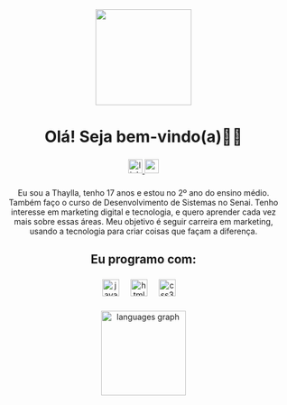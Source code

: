 <div align="center">
  <img height="170" src="https://media0.giphy.com/media/v1.Y2lkPTc5MGI3NjExb25xcTFiMjA1ZGNvenliYzlqc2dueW92a2hpMmJmemRwc3p5ZWU0diZlcD12MV9pbnRlcm5hbF9naWZfYnlfaWQmY3Q9cw/l0HlGeTBdTqMll15u/giphy.gif"  />
</div>

###

<h1 align="center">Olá! Seja bem-vindo(a)👋🤍</h1>

###

<div align="center">
  <a href="https://www.linkedin.com/in/thaylla-nordt-das-neves-193110345/" target="_blank">
    <img src="https://img.shields.io/static/v1?message=LinkedIn&logo=linkedin&label=&color=0077B5&logoColor=white&labelColor=&style=for-the-badge" height="25" alt="linkedin logo" />
  </a>
  <a href="mailto:thaynnneves.com" target="_blank">
    <img src="https://img.shields.io/static/v1?message=Gmail&logo=gmail&label=&color=EA4335&logoColor=white&labelColor=&style=for-the-badge" height="25" alt="gmail logo" />
  </a>
</div>

###

<p align="center">Eu sou a Thaylla, tenho 17 anos e estou no 2º ano do ensino médio. Também faço o curso de Desenvolvimento de Sistemas no Senai. Tenho interesse em marketing digital e tecnologia, e quero aprender cada vez mais sobre essas áreas. Meu objetivo é seguir carreira em marketing, usando a tecnologia para criar coisas que façam a diferença. </p>


###

<h2 align="center">Eu programo com:</h2>

###

<div align="center">
  <img src="https://cdn.jsdelivr.net/gh/devicons/devicon/icons/javascript/javascript-original.svg" height="30" alt="javascript logo"  />
  <img width="12" />
  <img src="https://cdn.jsdelivr.net/gh/devicons/devicon/icons/html5/html5-original.svg" height="30" alt="html5 logo"  />
  <img width="12" />
  <img src="https://cdn.jsdelivr.net/gh/devicons/devicon/icons/css3/css3-original.svg" height="30" alt="css3 logo"  />
  <img width="12" />
</div>

###

<div align="center">
  <img src="https://github-readme-stats.vercel.app/api/top-langs?username=thaynordt&locale=en&hide_title=false&layout=compact&card_width=320&langs_count=5&theme=dracula&hide_border=false" height="150" alt="languages graph"  />
</div>

###
